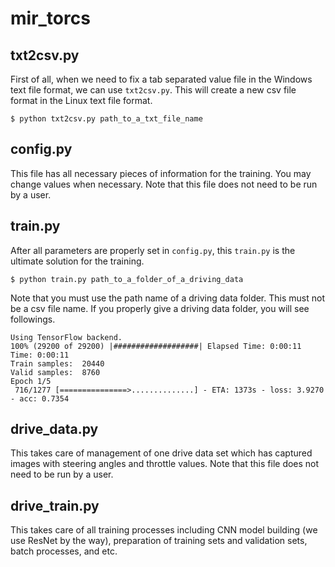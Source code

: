 # mir_torcs

## txt2csv.py

First of all, when we need to fix a tab separated value file in the Windows text file format, we can use ``txt2csv.py``. This will create a new csv file format in the Linux text file format.

``$ python txt2csv.py path_to_a_txt_file_name``

## config.py

This file has all necessary pieces of information for the training. You may change values when necessary. Note that this file does not need to be run by a user.

## train.py

After all parameters are properly set in ``config.py``, this ``train.py`` is the ultimate solution for the training. 

``$ python train.py path_to_a_folder_of_a_driving_data``

Note that you must use the path name of a driving data folder. This must not be a csv file name.
If you properly give a driving data folder, you will see followings.

```
Using TensorFlow backend.
100% (29200 of 29200) |###################| Elapsed Time: 0:00:11 Time: 0:00:11
Train samples:  20440
Valid samples:  8760
Epoch 1/5
 716/1277 [===============>..............] - ETA: 1373s - loss: 3.9270 - acc: 0.7354
```

## drive_data.py

This takes care of management of one drive data set which has captured images with steering angles and throttle values. Note that this file does not need to be run by a user.

## drive_train.py

This takes care of all training processes including CNN model building (we use ResNet by the way), preparation of training sets and validation sets, batch processes, and etc.

